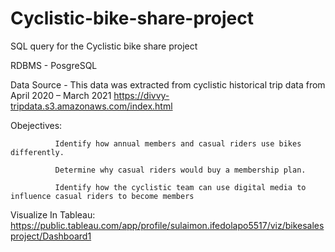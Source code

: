 # Cyclistic-bike-share-project
SQL query for the Cyclistic bike share project 

RDBMS - PosgreSQL

Data Source - This data was extracted from cyclistic historical trip data from April 2020 – March 2021 https://divvy-tripdata.s3.amazonaws.com/index.html


Obejectives: 

              Identify how annual members and casual riders use bikes differently.
              
              Determine why casual riders would buy a membership plan.
              
              Identify how the cyclistic team can use digital media to influence casual riders to become members 

Visualize In Tableau: https://public.tableau.com/app/profile/sulaimon.ifedolapo5517/viz/bikesalesproject/Dashboard1
